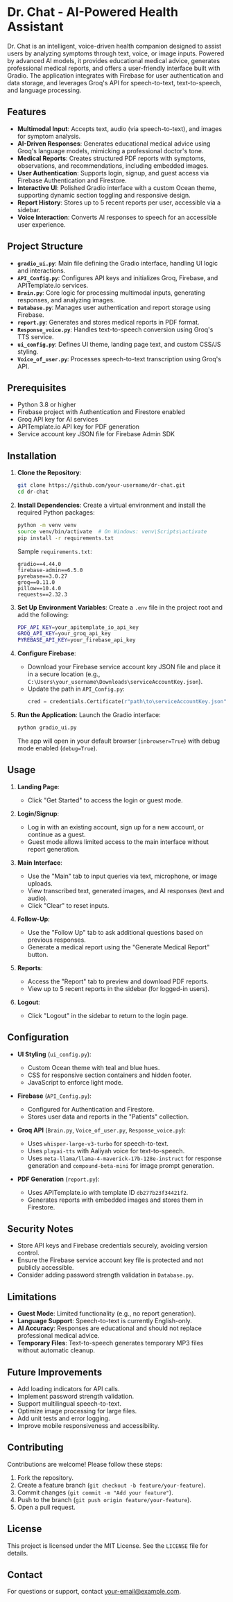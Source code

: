 # Dr. Chat - AI-Powered Health Assistant

Dr. Chat is an intelligent, voice-driven health companion designed to assist users by analyzing symptoms through text, voice, or image inputs. Powered by advanced AI models, it provides educational medical advice, generates professional medical reports, and offers a user-friendly interface built with Gradio. The application integrates with Firebase for user authentication and data storage, and leverages Groq's API for speech-to-text, text-to-speech, and language processing.

## Features

- **Multimodal Input**: Accepts text, audio (via speech-to-text), and images for symptom analysis.
- **AI-Driven Responses**: Generates educational medical advice using Groq's language models, mimicking a professional doctor's tone.
- **Medical Reports**: Creates structured PDF reports with symptoms, observations, and recommendations, including embedded images.
- **User Authentication**: Supports login, signup, and guest access via Firebase Authentication and Firestore.
- **Interactive UI**: Polished Gradio interface with a custom Ocean theme, supporting dynamic section toggling and responsive design.
- **Report History**: Stores up to 5 recent reports per user, accessible via a sidebar.
- **Voice Interaction**: Converts AI responses to speech for an accessible user experience.

## Project Structure

- **`gradio_ui.py`**: Main file defining the Gradio interface, handling UI logic and interactions.
- **`API_Config.py`**: Configures API keys and initializes Groq, Firebase, and APITemplate.io services.
- **`Brain.py`**: Core logic for processing multimodal inputs, generating responses, and analyzing images.
- **`Database.py`**: Manages user authentication and report storage using Firebase.
- **`report.py`**: Generates and stores medical reports in PDF format.
- **`Response_voice.py`**: Handles text-to-speech conversion using Groq's TTS service.
- **`ui_config.py`**: Defines UI theme, landing page text, and custom CSS/JS styling.
- **`Voice_of_user.py`**: Processes speech-to-text transcription using Groq's API.

## Prerequisites

- Python 3.8 or higher
- Firebase project with Authentication and Firestore enabled
- Groq API key for AI services
- APITemplate.io API key for PDF generation
- Service account key JSON file for Firebase Admin SDK

## Installation

1. **Clone the Repository**:
   ```bash
   git clone https://github.com/your-username/dr-chat.git
   cd dr-chat
   ```

2. **Install Dependencies**:
   Create a virtual environment and install the required Python packages:
   ```bash
   python -m venv venv
   source venv/bin/activate  # On Windows: venv\Scripts\activate
   pip install -r requirements.txt
   ```

   Sample `requirements.txt`:
   ```
   gradio==4.44.0
   firebase-admin==6.5.0
   pyrebase==3.0.27
   groq==0.11.0
   pillow==10.4.0
   requests==2.32.3
   ```

3. **Set Up Environment Variables**:
   Create a `.env` file in the project root and add the following:
   ```bash
   PDF_API_KEY=your_apitemplate_io_api_key
   GROQ_API_KEY=your_groq_api_key
   PYREBASE_API_KEY=your_firebase_api_key
   ```

4. **Configure Firebase**:
   - Download your Firebase service account key JSON file and place it in a secure location (e.g., `C:\Users\your_username\Downloads\serviceAccountKey.json`).
   - Update the path in `API_Config.py`:
     ```python
     cred = credentials.Certificate(r"path\to\serviceAccountKey.json")
     ```

5. **Run the Application**:
   Launch the Gradio interface:
   ```bash
   python gradio_ui.py
   ```
   The app will open in your default browser (`inbrowser=True`) with debug mode enabled (`debug=True`).

## Usage

1. **Landing Page**:
   - Click "Get Started" to access the login or guest mode.

2. **Login/Signup**:
   - Log in with an existing account, sign up for a new account, or continue as a guest.
   - Guest mode allows limited access to the main interface without report generation.

3. **Main Interface**:
   - Use the "Main" tab to input queries via text, microphone, or image uploads.
   - View transcribed text, generated images, and AI responses (text and audio).
   - Click "Clear" to reset inputs.

4. **Follow-Up**:
   - Use the "Follow Up" tab to ask additional questions based on previous responses.
   - Generate a medical report using the "Generate Medical Report" button.

5. **Reports**:
   - Access the "Report" tab to preview and download PDF reports.
   - View up to 5 recent reports in the sidebar (for logged-in users).

6. **Logout**:
   - Click "Logout" in the sidebar to return to the login page.

## Configuration

- **UI Styling** (`ui_config.py`):
  - Custom Ocean theme with teal and blue hues.
  - CSS for responsive section containers and hidden footer.
  - JavaScript to enforce light mode.

- **Firebase** (`API_Config.py`):
  - Configured for Authentication and Firestore.
  - Stores user data and reports in the "Patients" collection.

- **Groq API** (`Brain.py`, `Voice_of_user.py`, `Response_voice.py`):
  - Uses `whisper-large-v3-turbo` for speech-to-text.
  - Uses `playai-tts` with Aaliyah voice for text-to-speech.
  - Uses `meta-llama/llama-4-maverick-17b-128e-instruct` for response generation and `compound-beta-mini` for image prompt generation.

- **PDF Generation** (`report.py`):
  - Uses APITemplate.io with template ID `db277b23f34421f2`.
  - Generates reports with embedded images and stores them in Firestore.

## Security Notes

- Store API keys and Firebase credentials securely, avoiding version control.
- Ensure the Firebase service account key file is protected and not publicly accessible.
- Consider adding password strength validation in `Database.py`.

## Limitations

- **Guest Mode**: Limited functionality (e.g., no report generation).
- **Language Support**: Speech-to-text is currently English-only.
- **AI Accuracy**: Responses are educational and should not replace professional medical advice.
- **Temporary Files**: Text-to-speech generates temporary MP3 files without automatic cleanup.

## Future Improvements

- Add loading indicators for API calls.
- Implement password strength validation.
- Support multilingual speech-to-text.
- Optimize image processing for large files.
- Add unit tests and error logging.
- Improve mobile responsiveness and accessibility.

## Contributing

Contributions are welcome! Please follow these steps:
1. Fork the repository.
2. Create a feature branch (`git checkout -b feature/your-feature`).
3. Commit changes (`git commit -m "Add your feature"`).
4. Push to the branch (`git push origin feature/your-feature`).
5. Open a pull request.

## License

This project is licensed under the MIT License. See the `LICENSE` file for details.

## Contact

For questions or support, contact [your-email@example.com](mailto:your-email@example.com).